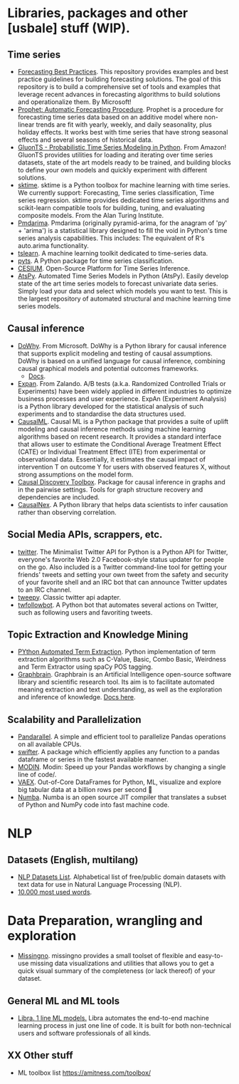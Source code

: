 # Libraries, packages and other [usbale] stuff (WIP).


## Time series
* [Forecasting Best Practices](https://github.com/microsoft/forecasting). This repository provides examples and best practice guidelines for building forecasting solutions. The goal of this repository is to build a comprehensive set of tools and examples that leverage recent advances in forecasting algorithms to build solutions and operationalize them. By Microsoft!
* [Prophet: Automatic Forecasting Procedure](https://github.com/facebook/prophet). Prophet is a procedure for forecasting time series data based on an additive model where non-linear trends are fit with yearly, weekly, and daily seasonality, plus holiday effects. It works best with time series that have strong seasonal effects and several seasons of historical data.
* [GluonTS - Probabilistic Time Series Modeling in Python](https://github.com/awslabs/gluon-ts). From Amazon! GluonTS provides utilities for loading and iterating over time series datasets, state of the art models ready to be trained, and building blocks to define your own models and quickly experiment with different solutions.
* [sktime](https://github.com/alan-turing-institute/sktime). sktime is a Python toolbox for machine learning with time series. We currently support: Forecasting, Time series classification, Time series regression. sktime provides dedicated time series algorithms and scikit-learn compatible tools for building, tuning, and evaluating composite models. From the Alan Turing Institute.
* [Pmdarima](https://github.com/alkaline-ml/pmdarima). Pmdarima (originally pyramid-arima, for the anagram of 'py' + 'arima') is a statistical library designed to fill the void in Python's time series analysis capabilities. This includes: The equivalent of R's auto.arima functionality.
* [tslearn](https://github.com/tslearn-team/tslearn). A machine learning toolkit dedicated to time-series data.
* [pyts](https://github.com/johannfaouzi/pyts). A Python package for time series classification.
* [CESIUM](https://github.com/cesium-ml/cesium). Open-Source Platform for Time Series Inference.
* [AtsPy](https://github.com/firmai/atspy). Automated Time Series Models in Python (AtsPy). Easily develop state of the art time series models to forecast univariate data series. Simply load your data and select which models you want to test. This is the largest repository of automated structural and machine learning time series models.


## Causal inference
* [DoWhy](https://github.com/microsoft/dowhy). From Microsoft. DoWhy is a Python library for causal inference that supports explicit modeling and testing of causal assumptions. DoWhy is based on a unified language for causal inference, combining causal graphical models and potential outcomes frameworks.
    * [Docs](https://microsoft.github.io/dowhy/).
* [Expan](https://github.com/zalando/expan). From Zalando. A/B tests (a.k.a. Randomized Controlled Trials or Experiments) have been widely applied in different industries to optimize business processes and user experience. ExpAn (Experiment Analysis) is a Python library developed for the statistical analysis of such experiments and to standardise the data structures used.
* [CausalML](https://github.com/uber/causalml). Causal ML is a Python package that provides a suite of uplift modeling and causal inference methods using machine learning algorithms based on recent research. It provides a standard interface that allows user to estimate the Conditional Average Treatment Effect (CATE) or Individual Treatment Effect (ITE) from experimental or observational data. Essentially, it estimates the causal impact of intervention T on outcome Y for users with observed features X, without strong assumptions on the model form.
* [Causal Discovery Toolbox](https://github.com/FenTechSolutions/CausalDiscoveryToolbox). Package for causal inference in graphs and in the pairwise settings. Tools for graph structure recovery and dependencies are included.
* [CausalNex](https://github.com/quantumblacklabs/causalnex). A Python library that helps data scientists to infer causation rather than observing correlation.

## Social Media APIs, scrappers, etc.
* [twitter](https://github.com/sixohsix/twitter). The Minimalist Twitter API for Python is a Python API for Twitter, everyone's favorite Web 2.0 Facebook-style status updater for people on the go. Also included is a Twitter command-line tool for getting your friends' tweets and setting your own tweet from the safety and security of your favorite shell and an IRC bot that can announce Twitter updates to an IRC channel.
* [tweepy](https://github.com/tweepy/tweepy). Classic twitter api adapter.
* [twfollowbot](https://github.com/rhiever/TwitterFollowBot). A Python bot that automates several actions on Twitter, such as following users and favoriting tweets.


## Topic Extraction and Knowledge Mining
* [PYthon Automated Term Extraction](https://github.com/kevinlu1248/pyate). Python implementation of term extraction algorithms such as C-Value, Basic, Combo Basic, Weirdness and Term Extractor using spaCy POS tagging.
* [Graphbrain](https://github.com/graphbrain/graphbrain). Graphbrain is an Artificial Intelligence open-source software library and scientific research tool. Its aim is to facilitate automated meaning extraction and text understanding, as well as the exploration and inference of knowledge. [Docs here](https://graphbrain.net/overview/hypergraph.html).

## Scalability and Parallelization
* [Pandarallel](https://github.com/nalepae/pandarallel). A simple and efficient tool to parallelize Pandas operations on all available CPUs.
* [swifter](https://github.com/jmcarpenter2/swifter). A package which efficiently applies any function to a pandas dataframe or series in the fastest available manner.
* [MODIN](https://github.com/modin-project/modin). Modin: Speed up your Pandas workflows by changing a single line of code/\.
* [VAEX](https://github.com/vaexio/vaex). Out-of-Core DataFrames for Python, ML, visualize and explore big tabular data at a billion rows per second 🚀
* [Numba](http://numba.pydata.org/). Numba is an open source JIT compiler that translates a subset of Python and NumPy code into fast machine code.


# NLP
## Datasets (English, multilang)
* [NLP Datasets List](https://github.com/niderhoff/nlp-datasets/blob/master/README.md). Alphabetical list of free/public domain datasets with text data for use in Natural Language Processing (NLP).
* [10.000 most used words](https://github.com/first20hours/google-10000-english).


# Data Preparation, wrangling and exploration
* [Missingno](https://github.com/ResidentMario/missingno). missingno provides a small toolset of flexible and easy-to-use missing data visualizations and utilities that allows you to get a quick visual summary of the completeness (or lack thereof) of your dataset.


## General ML and ML tools
* [Libra. 1 line ML models.](https://github.com/Palashio/libra) Libra automates the end-to-end machine learning process in just one line of code. It is built for both non-technical users and software professionals of all kinds.


## XX Other stuff
* ML toolbox list https://amitness.com/toolbox/
